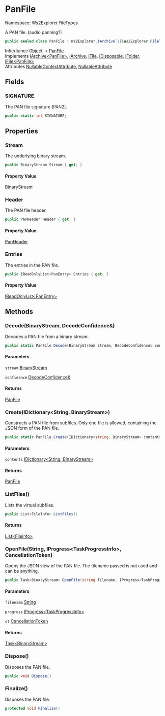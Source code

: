 # PanFile

Namespace: Ws2Explorer.FileTypes

A PAN file. (audio panning?)

```csharp
public sealed class PanFile : Ws2Explorer.IArchive`1[[Ws2Explorer.FileTypes.PanFile, Ws2Explorer, Version=1.0.0.0, Culture=neutral, PublicKeyToken=null]], Ws2Explorer.IArchive, Ws2Explorer.IFile, System.IDisposable, Ws2Explorer.IFolder, Ws2Explorer.IFile`1[[Ws2Explorer.FileTypes.PanFile, Ws2Explorer, Version=1.0.0.0, Culture=neutral, PublicKeyToken=null]]
```

Inheritance [Object](https://docs.microsoft.com/en-us/dotnet/api/system.object) → [PanFile](./ws2explorer.filetypes.panfile.md)<br>
Implements [IArchive&lt;PanFile&gt;](./ws2explorer.iarchive-1.md), [IArchive](./ws2explorer.iarchive.md), [IFile](./ws2explorer.ifile.md), [IDisposable](https://docs.microsoft.com/en-us/dotnet/api/system.idisposable), [IFolder](./ws2explorer.ifolder.md), [IFile&lt;PanFile&gt;](./ws2explorer.ifile-1.md)<br>
Attributes [NullableContextAttribute](https://docs.microsoft.com/en-us/dotnet/api/system.runtime.compilerservices.nullablecontextattribute), [NullableAttribute](https://docs.microsoft.com/en-us/dotnet/api/system.runtime.compilerservices.nullableattribute)

## Fields

### **SIGNATURE**

The PAN file signature (PAN2).

```csharp
public static int SIGNATURE;
```

## Properties

### **Stream**

The underlying binary stream.

```csharp
public BinaryStream Stream { get; }
```

#### Property Value

[BinaryStream](./ws2explorer.binarystream.md)<br>

### **Header**

The PAN file header.

```csharp
public PanHeader Header { get; }
```

#### Property Value

[PanHeader](./ws2explorer.filetypes.panheader.md)<br>

### **Entries**

The entries in the PAN file.

```csharp
public IReadOnlyList<PanEntry> Entries { get; }
```

#### Property Value

[IReadOnlyList&lt;PanEntry&gt;](https://docs.microsoft.com/en-us/dotnet/api/system.collections.generic.ireadonlylist-1)<br>

## Methods

### **Decode(BinaryStream, DecodeConfidence&)**

Decodes a PAN file from a binary stream.

```csharp
public static PanFile Decode(BinaryStream stream, DecodeConfidence& confidence)
```

#### Parameters

`stream` [BinaryStream](./ws2explorer.binarystream.md)<br>

`confidence` [DecodeConfidence&](./ws2explorer.decodeconfidence&.md)<br>

#### Returns

[PanFile](./ws2explorer.filetypes.panfile.md)<br>

### **Create(IDictionary&lt;String, BinaryStream&gt;)**

Constructs a PAN file from subfiles.
 Only one file is allowed, containing the JSON form of the PAN file.

```csharp
public static PanFile Create(IDictionary<string, BinaryStream> contents)
```

#### Parameters

`contents` [IDictionary&lt;String, BinaryStream&gt;](https://docs.microsoft.com/en-us/dotnet/api/system.collections.generic.idictionary-2)<br>

#### Returns

[PanFile](./ws2explorer.filetypes.panfile.md)<br>

### **ListFiles()**

Lists the virtual subfiles.

```csharp
public List<FileInfo> ListFiles()
```

#### Returns

[List&lt;FileInfo&gt;](https://docs.microsoft.com/en-us/dotnet/api/system.collections.generic.list-1)<br>

### **OpenFile(String, IProgress&lt;TaskProgressInfo&gt;, CancellationToken)**

Opens the JSON view of the PAN file.
 The filename passed is not used and can be anything.

```csharp
public Task<BinaryStream> OpenFile(string filename, IProgress<TaskProgressInfo> progress, CancellationToken ct)
```

#### Parameters

`filename` [String](https://docs.microsoft.com/en-us/dotnet/api/system.string)<br>

`progress` [IProgress&lt;TaskProgressInfo&gt;](https://docs.microsoft.com/en-us/dotnet/api/system.iprogress-1)<br>

`ct` [CancellationToken](https://docs.microsoft.com/en-us/dotnet/api/system.threading.cancellationtoken)<br>

#### Returns

[Task&lt;BinaryStream&gt;](https://docs.microsoft.com/en-us/dotnet/api/system.threading.tasks.task-1)<br>

### **Dispose()**

Disposes the PAN file.

```csharp
public void Dispose()
```

### **Finalize()**

Disposes the PAN file.

```csharp
protected void Finalize()
```
